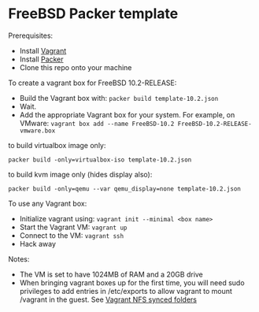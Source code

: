 # FreeBSD Packer template

Prerequisites:

 * Install [Vagrant](https://www.vagrantup.com)
 * Install [Packer](https://www.packer.io/)
 * Clone this repo onto your machine

To create a vagrant box for FreeBSD 10.2-RELEASE:

 * Build the Vagrant box with: `packer build template-10.2.json`
 * Wait.
 * Add the appropriate Vagrant box for your system.  For example, on VMware:
   `vagrant box add --name FreeBSD-10.2 FreeBSD-10.2-RELEASE-vmware.box`

to build virtualbox image only:

`packer build -only=virtualbox-iso template-10.2.json`

to build kvm image only (hides display also):

`packer build -only=qemu --var qemu_display=none template-10.2.json`

To use any Vagrant box:

 * Initialize vagrant using: `vagrant init --minimal <box name>`
 * Start the Vagrant VM: `vagrant up`
 * Connect to the VM: `vagrant ssh`
 * Hack away

Notes:

 * The VM is set to have 1024MB of RAM and a 20GB drive
 * When bringing vagrant boxes up for the first time, you will
   need sudo privileges to add entries in /etc/exports to allow
   vagrant to mount /vagrant in the guest.  See 
   [Vagrant NFS synced folders](https://docs.vagrantup.com/v2/synced-folders/nfs.html)
